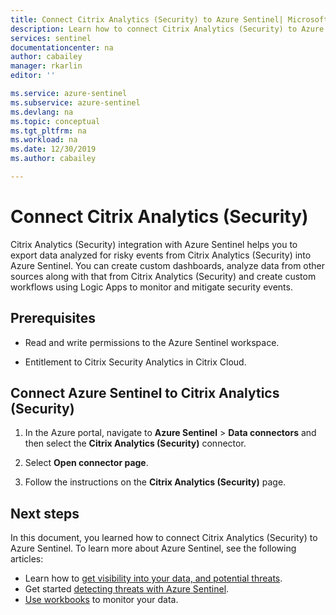 ```yaml
---
title: Connect Citrix Analytics (Security) to Azure Sentinel| Microsoft Docs
description: Learn how to connect Citrix Analytics (Security) to Azure Sentinel.
services: sentinel
documentationcenter: na
author: cabailey
manager: rkarlin
editor: ''

ms.service: azure-sentinel
ms.subservice: azure-sentinel
ms.devlang: na
ms.topic: conceptual
ms.tgt_pltfrm: na
ms.workload: na
ms.date: 12/30/2019
ms.author: cabailey

---
```

# Connect Citrix Analytics (Security) 

Citrix Analytics (Security) integration with Azure Sentinel helps you to export data analyzed for risky events from Citrix Analytics (Security) into Azure Sentinel. You can create custom dashboards, analyze data from other sources along with that from Citrix Analytics (Security) and create custom workflows using Logic Apps to monitor and mitigate security events. 



## Prerequisites

- Read and write permissions to the Azure Sentinel workspace.

- Entitlement to Citrix Security Analytics in Citrix Cloud.​


## Connect Azure Sentinel to Citrix Analytics (Security)

1. In the Azure portal, navigate to **Azure Sentinel** > **Data connectors** and then select the **Citrix Analytics (Security)** connector.

2. Select **Open connector page**.

3. Follow the instructions on the **Citrix Analytics (Security)** page.

## Next steps
In this document, you learned how to connect Citrix Analytics (Security) to Azure Sentinel. To learn more about Azure Sentinel, see the following articles:
- Learn how to [get visibility into your data, and potential threats](quickstart-get-visibility.md).
- Get started [detecting threats with Azure Sentinel](tutorial-detect-threats-built-in.md).
- [Use workbooks](tutorial-monitor-your-data.md) to monitor your data.


